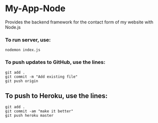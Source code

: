 # My-App-Node
Provides the backend framework for the contact form of my website with Node.js

### To run server, use:
```
nodemon index.js
```

### To push updates to GitHub, use the lines:
````
git add .
git commit -m "Add existing file"
git push origin
````

## To push to Heroku, use the lines:
```
git add .
git commit -am "make it better"
git push heroku master
```